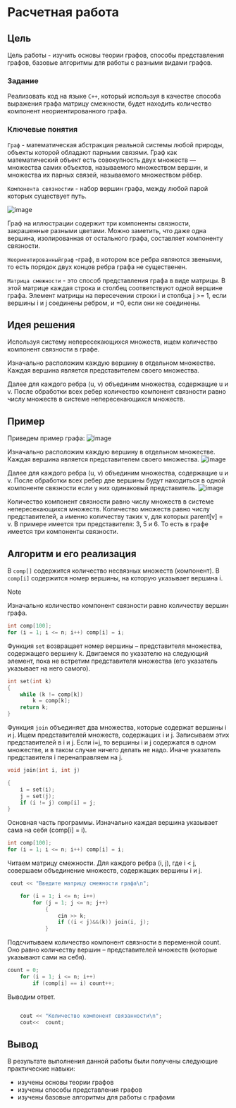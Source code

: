 # Расчетная работа 


## Цель

Цель работы - изучить основы теории графов, способы представления графов, базовые алгоритмы для работы с разными видами графов.

### Задание

Реализовать код на языке `С++`, который используя в качестве способа выражения графа матрицу смежности, будет находить количество компонент неориентированного графа.

### Ключевые понятия

`Граф` - математическая абстракция реальной системы любой природы, объекты которой обладают парными связями. Граф как математический объект есть совокупность двух множеств — множества самих объектов, называемого множеством вершин, и множества их парных связей, называемого множеством рёбер.

`Компонента связностии` - набор вершин графа, между любой парой которых существует путь.

 ![image](components.png)
 
Граф на иллюстрации содержит три компоненты связности, закрашенные разными цветами. Можно заметить, что даже одна вершина, изолированная от остального графа, составляет компоненту связности.

`Неориентированныйграф` -граф, в котором все ребра являются звеньями, то есть порядок двух концов ребра графа не существенен.

`Матрица смежности` - это способ представления графа в виде матрицы. В этой матрице каждая строка и столбец соответствуют одной вершине графа. Элемент матрицы на пересечении строки i и столбца j >= 1, если вершины i и j соединены ребром, и =0, если они не соединены.

## Идея решения
Используя систему непересекающихся множеств, ищем количество компонент связности в графе.

Изначально расположим каждую вершину в отдельном множестве. Каждая вершина является представителем своего множества.

Далее для каждого ребра (u, v) объединим множества, содержащие u и v. После обработки всех ребер количество компонент связности равно числу множеств в системе непересекающихся множеств.

## Пример

Приведем пример графа:
 ![image](graph.png)


Изначально расположим каждую вершину в отдельном множестве. Каждая вершина является представителем своего множества.
 ![image](graph.png)

Далее для каждого ребра (u, v) объединим множества, содержащие u и v. После обработки всех ребер две вершины будут находиться в одной компоненте связности если у них одинаковый представитель.
 ![image](graph1.png)
 
Количество компонент связности равно числу множеств в системе непересекающихся множеств. Количество множеств равно числу представителей, а именно количеству таких v, для которых parent[v] = v.
В примере имеется три представителя: 3, 5 и 6. То есть в графе имеется три компоненты связности.

 
## Алгоритм и его реализация

В `comp[]` содержится количество несвязных множеств (компонент). В `comp[i]` содержится номер вершины, на которую указывает вершина i.

> [!NOTE]
> Изначально количество компонент связности равно количеству вершин графа.

```c++
int comp[100];
for (i = 1; i <= n; i++) comp[i] = i;

```

Функция `set` возвращает номер вершины – представителя множества, содержащего вершину k. Двигаемся по указателю на следующий элемент, пока не встретим представителя множества (его указатель указывает на него самого).

 
```c++
int set(int k)
{
	while (k != comp[k]) 
		k = comp[k];
	return k;
}
```
 

Функция `join` объединяет два множества, которые содержат вершины i и j. Ищем представителей множеств, содержащих i и j. Записываем этих представителей в i и j. Если i=j, то вершины i и j содержатся в одном множестве, и в таком случае ничего делать не надо. Иначе указатель представителя i перенаправляем на j.

 
 
```c++
void join(int i, int j)

{
	i = set(i);
	j = set(j);
	if (i != j) comp[i] = j;
}
```
 


Основная часть программы. Изначально каждая вершина указывает сама на себя (comp[i] = i).

 ```c++
int comp[100];
for (i = 1; i <= n; i++) comp[i] = i;

```
 

Читаем матрицу смежности. Для каждого ребра (i, j), где i < j, совершаем объединение множеств, содержащих вершины i и j.

```c++
 cout << "Введите матрицу смежности графа\n";

	for (i = 1; i <= n; i++)
		for (j = 1; j <= n; j++)
			{
				cin >> k;
				if ((i < j)&&(k)) join(i, j);
			}
```
 

Подсчитываем количество компонент связности в переменной count. Оно равно количеству вершин – представителей множеств (которые указывают сами на себя).


```c++
count = 0;
	for (i = 1; i <= n; i++)
		if (comp[i] == i) count++;
```
 

Выводим ответ.
```c++

	cout << "Количество компонент связанности\n";
	cout<<  count;

```
 
 


## Вывод
 
В результате выполнения данной работы были получены следующие практические навыки:
- изучены основы теории графов
- изучены способы представления графов
- изучены базовые алгоритмы для работы с графами 
